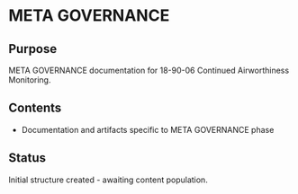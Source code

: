 # META GOVERNANCE

## Purpose
META GOVERNANCE documentation for 18-90-06 Continued Airworthiness Monitoring.

## Contents
- Documentation and artifacts specific to META GOVERNANCE phase

## Status
Initial structure created - awaiting content population.
